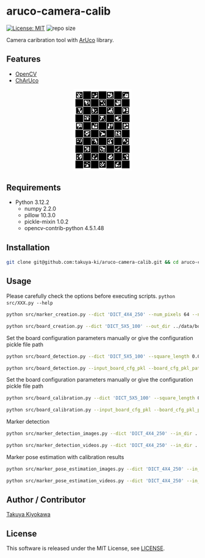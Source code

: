 # aruco-camera-calib

[![License: MIT](https://img.shields.io/badge/License-MIT-yellow.svg)](https://opensource.org/licenses/MIT)
![repo size](https://img.shields.io/github/repo-size/takuya-ki/aruco-camera-calib)

Camera caribration tool with [ArUco](https://www.uco.es/investiga/grupos/ava/node/26) library.

## Features

- [OpenCV](https://opencv.org/)
- [ChArUco](https://docs.opencv.org/4.5.1/df/d4a/tutorial_charuco_detection.html)

<div align="center">
    <img src="data/board/sample_board.png", width="30%">
</div>

## Requirements

- Python 3.12.2
  - numpy 2.2.0
  - pillow 10.3.0
  - pickle-mixin 1.0.2
  - opencv-contrib-python 4.5.1.48

## Installation
```bash
git clone git@github.com:takuya-ki/aruco-camera-calib.git && cd aruco-camera-calib && pip install -r requirements.txt
```

## Usage
Please carefully check the options before executing scripts. `python src/XXX.py --help`
```bash
python src/marker_creation.py --dict 'DICT_4X4_250' --num_pixels 64 --num_markers 5 --out_dir ../data/markers/
```
```bash
python src/board_creation.py --dict 'DICT_5X5_100' --out_dir ../data/board --board_name sample_board --square_length 0.028 --marker_length 0.024 --h_margin 5 --v_margin 5 --save_pkl
```

Set the board configuration parameters manually or give the configuration pickle file path  
```bash
python src/board_detection.py --dict 'DICT_5X5_100' --square_length 0.028 --marker_length 0.024 --h_margin 5 --v_margin 5 --in_dir ../data/pictures/sample_board --camera_param ../data/result/camera_param.pkl
```
```bash
python src/board_detection.py --input_board_cfg_pkl --board_cfg_pkl_path ../data/board/sample_board.pkl --in_dir ../data/pictures/sample_board --camera_param ../data/result/camera_param.pkl 
```

Set the board configuration parameters manually or give the configuration pickle file path  
```bash
python src/board_calibration.py --dict 'DICT_5X5_100' --square_length 0.028 --marker_length 0.024 --h_margin 5 --v_margin 5 --in_dir ../data/pictures/capture --out_dir ../data/result --is_print_calib_result --is_undistort
```
```bash
python src/board_calibration.py --input_board_cfg_pkl --board_cfg_pkl_path ../data/board/sample_board.pkl --in_dir ../data/pictures/capture --out_dir ../data/result --is_print_calib_result --is_undistort
```

Marker detection
```bash
python src/marker_detection_images.py --dict 'DICT_4X4_250' --in_dir ../data/pictures/sample_marker --out_dir ../data/pictures/sample_marker/result
```
```bash
python src/marker_detection_videos.py --dict 'DICT_4X4_250' --in_dir ../data/videos/sample_marker --out_dir ../data/videos/sample_marker/result
```

Marker pose estimation with calibration results
```bash
python src/marker_pose_estimation_images.py --dict 'DICT_4X4_250' --in_dir ../data/pictures/sample_marker --out_dir ../data/pictures/sample_marker/result --camera_param ../data/result/camera_param.pkl
```
```bash
python src/marker_pose_estimation_videos.py --dict 'DICT_4X4_250' --in_dir ../data/videos/sample_marker --out_dir ../data/videos/sample_marker/result --camera_param ../data/result/camera_param.pkl
```

## Author / Contributor

[Takuya Kiyokawa](https://takuya-ki.github.io/)

## License

This software is released under the MIT License, see [LICENSE](./LICENSE).
